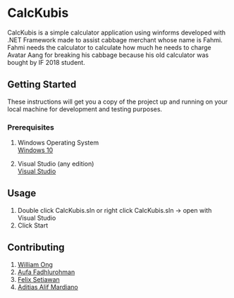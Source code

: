# CalcKubis

CalcKubis is a simple calculator application using winforms developed with .NET Framework made to assist cabbage merchant whose name is Fahmi. Fahmi needs the calculator to calculate how much he needs to charge Avatar Aang for breaking his cabbage because his old calculator was bought by IF 2018 student.

## Getting Started

These instructions will get you a copy of the project up and running on your local machine for development and testing purposes.

### Prerequisites

1. Windows Operating System\
[Windows 10](https://www.microsoft.com/en-us/software-download/windows10)

2. Visual Studio (any edition)\
[Visual Studio](https://visualstudio.microsoft.com/downloads/)

## Usage
1. Double click CalcKubis.sln or right click CalcKubis.sln -> open with Visual Studio
2. Click Start

## Contributing
1. [William Ong](https://github.com/William9923)
2. [Aufa Fadhlurohman](https://github.com/aufaf29)
3. [Felix Setiawan](https://github.com/felixsetiawan)
4. [Aditias Alif Mardiano](https://github.com/Raven27th)
